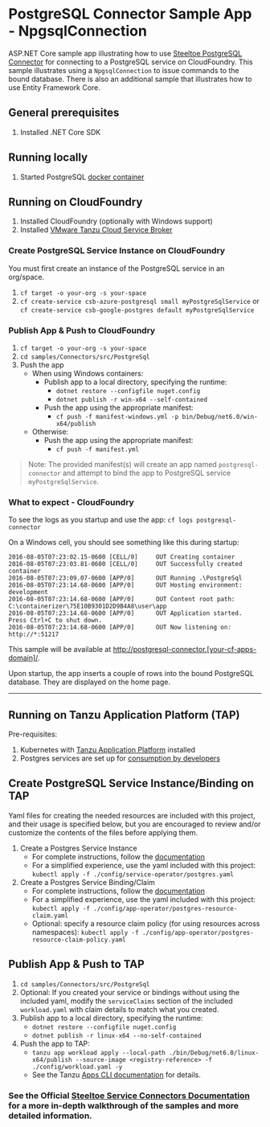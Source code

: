 ﻿# PostgreSQL Connector Sample App - NpgsqlConnection

ASP.NET Core sample app illustrating how to use [Steeltoe PostgreSQL Connector](https://docs.steeltoe.io/api/v3/connectors/postgresql.html) for connecting to a PostgreSQL service on CloudFoundry.
This sample illustrates using a `NpgsqlConnection` to issue commands to the bound database. There is also an additional sample that illustrates how to use Entity Framework Core.

## General prerequisites

1. Installed .NET Core SDK

## Running locally

1. Started PostgreSQL [docker container](https://github.com/SteeltoeOSS/Samples/blob/main/CommonTasks.md)

## Running on CloudFoundry

1. Installed CloudFoundry (optionally with Windows support)
1. Installed [VMware Tanzu Cloud Service Broker](https://docs.vmware.com/en/Cloud-Service-Broker-for-VMware-Tanzu/index.html)

### Create PostgreSQL Service Instance on CloudFoundry

You must first create an instance of the PostgreSQL service in an org/space.

1. `cf target -o your-org -s your-space`
1. `cf create-service csb-azure-postgresql small myPostgreSqlService` or `cf create-service csb-google-postgres default myPostgreSqlService`

### Publish App & Push to CloudFoundry

1. `cf target -o your-org -s your-space`
1. `cd samples/Connectors/src/PostgreSql`
1. Push the app
   - When using Windows containers:
     - Publish app to a local directory, specifying the runtime:
       - `dotnet restore --configfile nuget.config`
       - `dotnet publish -r win-x64 --self-contained`
     - Push the app using the appropriate manifest:
       - `cf push -f manifest-windows.yml -p bin/Debug/net6.0/win-x64/publish`
   - Otherwise:
     - Push the app using the appropriate manifest:
       - `cf push -f manifest.yml`

> Note: The provided manifest(s) will create an app named `postgresql-connector` and attempt to bind the app to PostgreSQL service `myPostgreSqlService`.

### What to expect - CloudFoundry

To see the logs as you startup and use the app: `cf logs postgresql-connector`

On a Windows cell, you should see something like this during startup:

```text
2016-08-05T07:23:02.15-0600 [CELL/0]     OUT Creating container
2016-08-05T07:23:03.81-0600 [CELL/0]     OUT Successfully created container
2016-08-05T07:23:09.07-0600 [APP/0]      OUT Running .\PostgreSql
2016-08-05T07:23:14.68-0600 [APP/0]      OUT Hosting environment: development
2016-08-05T07:23:14.68-0600 [APP/0]      OUT Content root path: C:\containerizer\75E10B9301D2D9B4A8\user\app
2016-08-05T07:23:14.68-0600 [APP/0]      OUT Application started. Press Ctrl+C to shut down.
2016-08-05T07:23:14.68-0600 [APP/0]      OUT Now listening on: http://*:51217
```

This sample will be available at <http://postgresql-connector.[your-cf-apps-domain]/>.

Upon startup, the app inserts a couple of rows into the bound PostgreSQL database. They are displayed on the home page.

---

## Running on Tanzu Application Platform (TAP)

Pre-requisites:

1. Kubernetes with [Tanzu Application Platform](https://docs.vmware.com/en/VMware-Tanzu-Application-Platform/index.html) installed
1. Postgres services are set up for [consumption by developers](https://docs.vmware.com/en/VMware-Tanzu-Application-Platform/1.4/tap/getting-started-set-up-services.html)

## Create PostgreSQL Service Instance/Binding on TAP

Yaml files for creating the needed resources are included with this project, and their usage is specified below, but you are encouraged to review and/or customize the contents of the files before applying them.

1. Create a Postgres Service Instance
   - For complete instructions, follow the [documentation](https://docs.vmware.com/en/VMware-SQL-with-Postgres-for-Kubernetes/2.0/vmware-postgres-k8s/GUID-create-delete-postgres.html)
   - For a simplified experience, use the yaml included with this project: `kubectl apply -f ./config/service-operator/postgres.yaml`
1. Create a Postgres Service Binding/Claim
   - For complete instructions, follow the [documentation](https://docs.vmware.com/en/VMware-SQL-with-Postgres-for-Kubernetes/2.0/vmware-postgres-k8s/GUID-creating-service-bindings.html)
   - For a simplified experience, use the yaml included with this project: `kubectl apply -f ./config/app-operator/postgres-resource-claim.yaml`
   - Optional: specify a resource claim policy (for using resources across namespaces): `kubectl apply -f ./config/app-operator/postgres-resource-claim-policy.yaml`

## Publish App & Push to TAP

1. `cd samples/Connectors/src/PostgreSql`
1. Optional: If you created your service or bindings without using the included yaml, modify the `serviceClaims` section of the included `workload.yaml` with claim details to match what you created.
1. Publish app to a local directory, specifying the runtime:
   - `dotnet restore --configfile nuget.config`
   - `dotnet publish -r linux-x64 --no-self-contained`
1. Push the app to TAP:
   - `tanzu app workload apply --local-path ./bin/Debug/net6.0/linux-x64/publish --source-image <registry-reference> -f ./config/workload.yaml -y`
   - See the Tanzu [Apps CLI documentation](https://docs.vmware.com/en/VMware-Tanzu-Application-Platform/1.4/tap/cli-plugins-apps-command-reference-workload_create_update_apply.html) for details.

### See the Official [Steeltoe Service Connectors Documentation](https://docs.steeltoe.io/api/v3/connectors/) for a more in-depth walkthrough of the samples and more detailed information.
